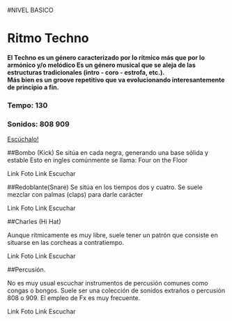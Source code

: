 #NIVEL BASICO


# Ritmo Techno 

**El Techno es un género caracterizado por lo rítmico más que por lo armónico y/o melódico
Es un género musical que se aleja de las estructuras tradicionales (intro - coro - estrofa, etc.).  
Más bien es un groove repetitivo que va evolucionando interesantemente de principio a fin.**

### Tempo: 130    
### Sonidos:  808 909    
[Escúchalo!]()

##Bombo (Kick)
Se sitúa en cada negra, generando una base sólida y estable
Esto en ingles comúnmente se llama: Four on the Floor  

Link Foto
Link Escuchar

##Redoblante(Snare)
Se sitúa en los tiempos dos y cuatro. 
Se suele mezclar con palmas (claps) para darle carácter 

Link Foto
Link Escuchar

##Charles (Hi Hat)

Aunque rítmicamente es muy libre, suele tener un patrón que consiste en situarse en las corcheas a contratiempo.

Link Foto
Link Escuchar

##Percusión.

No es muy usual escuchar instrumentos de percusión comunes como congas o bongos. 
Suele ser una colección de sonidos extraños o percusión 808 o 909. El empleo de Fx es muy frecuente.  


Link Foto
Link Escuchar

